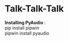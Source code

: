# Talk-Talk-Talk

<Strong>Installing PyAudio </strong> : <br>
pip install pipwin <br>
pipwin install pyaudio
